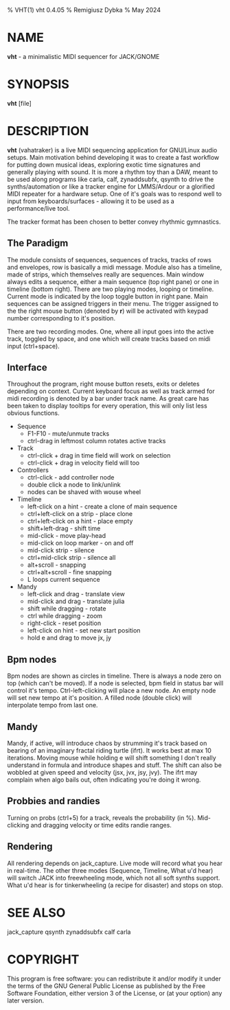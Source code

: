 % VHT(1) vht 0.4.05
% Remigiusz Dybka
% May 2024

# NAME
**vht** - a minimalistic MIDI sequencer for JACK/GNOME

# SYNOPSIS
**vht** [file]

# DESCRIPTION
**vht** (vahatraker) is a live MIDI sequencing application for GNU/Linux audio setups.
Main motivation behind developing it was to create a fast workflow for putting down musical
ideas, exploring exotic time signatures and generally playing with sound. It is more a
rhythm toy than a DAW, meant to be used along programs like carla, calf, zynaddsubfx,
qsynth to drive the synths/automation or like a tracker engine for LMMS/Ardour or a glorified MIDI
repeater for a hardware setup. One of it's goals was to respond well to input from
keyboards/surfaces - allowing it to be used as a performance/live tool.

The tracker format has been chosen to better convey rhythmic gymnastics.

## The Paradigm
The module consists of sequences, sequences of tracks, tracks of rows and envelopes, row is basically a midi message.
Module also has a timeline, made of strips, which themselves really are sequences. Main window always edits a sequence,
either a main sequence (top right pane) or one in timeline (bottom right). There are two playing modes, looping or
timeline. Current mode is indicated by the loop toggle button in right pane. Main sequences can be assigned
triggers in their menu. The trigger assigned to the the right mouse button (denoted by **r**)
will be activated with keypad number corresponding to it's position.

There are two recording modes. One, where all input goes into the active track, toggled by space,
and one which will create tracks based on midi input (ctrl+space).

## Interface
Throughout the program, right mouse button resets, exits or deletes depending on context. Current keyboard focus
as well as track armed for midi recording is denoted by a bar under track name. As great care has been taken to
display tooltips for every operation, this will only list less obvious functions.

- Sequence
    - F1-F10 - mute/unmute tracks
    - ctrl-drag in leftmost column rotates active tracks
- Track
    - ctrl-click + drag in time field will work on selection
    - ctrl-click + drag in velocity field will too
- Controllers
    - ctrl-click - add controller node
    - double click a node to link/unlink
    - nodes can be shaved with wouse wheel
- Timeline
    - left-click on a hint - create a clone of main sequence
    - ctrl+left-click on a strip - place clone
    - ctrl+left-click on a hint - place empty
    - shift+left-drag - shift time
    - mid-click - move play-head
    - mid-click on loop marker - on and off
    - mid-click strip - silence
    - ctrl+mid-click strip - silence all
    - alt+scroll - snapping
    - ctrl+alt+scroll - fine snapping
    - L loops current sequence
- Mandy
    - left-click and drag - translate view
    - mid-click and drag - translate julia
    - shift while dragging - rotate
    - ctrl while dragging - zoom
    - right-click - reset position
    - left-click on hint - set new start position
    - hold e and drag to move jx, jy

## Bpm nodes
Bpm nodes are shown as circles in timeline. There is always a node zero on top (which can't be moved).
If a node is selected, bpm field in status bar will control it's tempo. Ctrl-left-clicking will place
a new node. An empty node will set new tempo at it's position. A filled node (double click) will
interpolate tempo from last one.

## Mandy
Mandy, if active, will introduce chaos by strumming it's track based on bearing of an imaginary fractal
riding turtle (ifrt). It works best at max 10 iterations. Moving mouse while holding e will shift something
I don't really understand in formula and introduce shapes and stuff. The shift can also be wobbled at given
speed and velocity (jsx, jvx, jsy, jvy). The ifrt may complain when algo bails out, often indicating
you're doing it wrong.

## Probbies and randies
Turning on probs (ctrl+5) for a track, reveals the probability (in %). Mid-clicking and dragging velocity or time
edits randie ranges.

## Rendering
All rendering depends on jack_capture. Live mode will record what you hear in real-time. The other three modes
(Sequence, Timeline, What u'd hear) will switch JACK into freewheeling mode, which not all soft synths support.
What u'd hear is for tinkerwheeling (a recipe for disaster) and stops on stop.

# SEE ALSO
jack_capture qsynth zynaddsubfx calf carla

# COPYRIGHT
This program is free software: you can redistribute it and/or modify
it under the terms of the GNU General Public License as published by
the Free Software Foundation, either version 3 of the License, or
(at your option) any later version.
